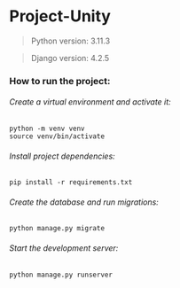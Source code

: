 # Project-Unity

> Python version: 3.11.3

> Django version: 4.2.5

### How to run the project:

###### Create a virtual environment and activate it:

```
python -m venv venv
source venv/bin/activate
```

###### Install project dependencies:

`pip install -r requirements.txt`

###### Create the database and run migrations:

`python manage.py migrate `

###### Start the development server:

`python manage.py runserver`


<!-- Security scan triggered at 2025-09-01 23:40:10 -->